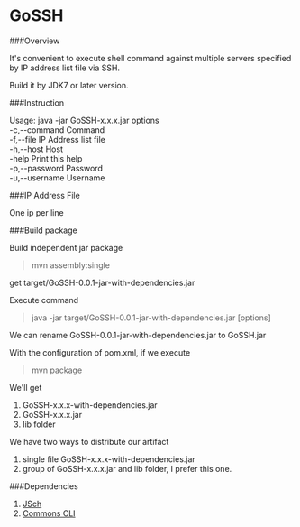 GoSSH
=====

###Overview

It's convenient to execute shell command against multiple servers specified by IP address list file via SSH.

Build it by JDK7 or later version.

###Instruction
    
Usage: java -jar GoSSH-x.x.x.jar options  
 -c,--command <arg>    Command  
 -f,--file <arg>       IP Address list file  
 -h,--host <arg>       Host  
 -help                 Print this help  
 -p,--password <arg>   Password  
 -u,--username <arg>   Username 
 
###IP Address File

One ip per line

###Build package

Build independent jar package

> mvn assembly:single  

get target/GoSSH-0.0.1-jar-with-dependencies.jar

Execute command

>java -jar target/GoSSH-0.0.1-jar-with-dependencies.jar [options]

We can rename GoSSH-0.0.1-jar-with-dependencies.jar to GoSSH.jar

With the configuration of pom.xml, if we execute

> mvn package

We'll get

1. GoSSH-x.x.x-with-dependencies.jar
2. GoSSH-x.x.x.jar
3. lib folder

We have two ways to distribute our artifact

1. single file GoSSH-x.x.x-with-dependencies.jar
2. group of GoSSH-x.x.x.jar and lib folder, I prefer this one.

###Dependencies

1. [JSch](http://www.jcraft.com/jsch/)  
2. [Commons CLI](http://commons.apache.org/proper/commons-cli/)